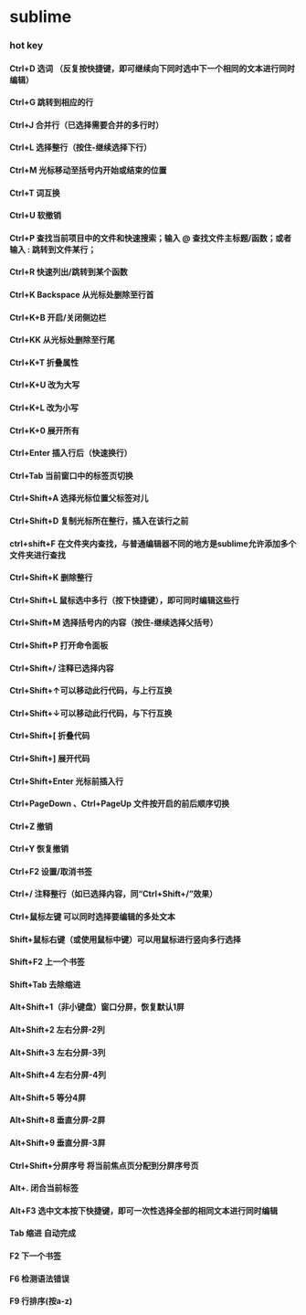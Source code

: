 # sublime
### hot key
#### Ctrl+D 选词 （反复按快捷键，即可继续向下同时选中下一个相同的文本进行同时编辑）
#### Ctrl+G 跳转到相应的行
#### Ctrl+J 合并行（已选择需要合并的多行时）
#### Ctrl+L 选择整行（按住-继续选择下行）
#### Ctrl+M 光标移动至括号内开始或结束的位置
#### Ctrl+T 词互换
#### Ctrl+U 软撤销
#### Ctrl+P 查找当前项目中的文件和快速搜索；输入 @ 查找文件主标题/函数；或者输入 : 跳转到文件某行；
#### Ctrl+R 快速列出/跳转到某个函数
#### Ctrl+K Backspace 从光标处删除至行首
#### Ctrl+K+B 开启/关闭侧边栏
#### Ctrl+KK 从光标处删除至行尾
#### Ctrl+K+T 折叠属性
#### Ctrl+K+U 改为大写
#### Ctrl+K+L 改为小写
#### Ctrl+K+0 展开所有
#### Ctrl+Enter 插入行后（快速换行）
#### Ctrl+Tab 当前窗口中的标签页切换
#### Ctrl+Shift+A 选择光标位置父标签对儿
#### Ctrl+Shift+D 复制光标所在整行，插入在该行之前
#### ctrl+shift+F 在文件夹内查找，与普通编辑器不同的地方是sublime允许添加多个文件夹进行查找
#### Ctrl+Shift+K 删除整行
#### Ctrl+Shift+L 鼠标选中多行（按下快捷键），即可同时编辑这些行
#### Ctrl+Shift+M 选择括号内的内容（按住-继续选择父括号）
#### Ctrl+Shift+P 打开命令面板
#### Ctrl+Shift+/ 注释已选择内容
#### Ctrl+Shift+↑可以移动此行代码，与上行互换
#### Ctrl+Shift+↓可以移动此行代码，与下行互换
#### Ctrl+Shift+[ 折叠代码
#### Ctrl+Shift+] 展开代码
#### Ctrl+Shift+Enter 光标前插入行
#### Ctrl+PageDown 、Ctrl+PageUp 文件按开启的前后顺序切换
#### Ctrl+Z 撤销
#### Ctrl+Y 恢复撤销
#### Ctrl+F2 设置/取消书签
#### Ctrl+/ 注释整行（如已选择内容，同“Ctrl+Shift+/”效果）
#### Ctrl+鼠标左键 可以同时选择要编辑的多处文本
#### Shift+鼠标右键（或使用鼠标中键）可以用鼠标进行竖向多行选择
#### Shift+F2 上一个书签
#### Shift+Tab 去除缩进
#### Alt+Shift+1（非小键盘）窗口分屏，恢复默认1屏
#### Alt+Shift+2 左右分屏-2列
#### Alt+Shift+3 左右分屏-3列
#### Alt+Shift+4 左右分屏-4列
#### Alt+Shift+5 等分4屏
#### Alt+Shift+8 垂直分屏-2屏
#### Alt+Shift+9 垂直分屏-3屏
#### Ctrl+Shift+分屏序号 将当前焦点页分配到分屏序号页
#### Alt+. 闭合当前标签
#### Alt+F3 选中文本按下快捷键，即可一次性选择全部的相同文本进行同时编辑
#### Tab 缩进 自动完成
#### F2 下一个书签
#### F6 检测语法错误
#### F9 行排序(按a-z)
